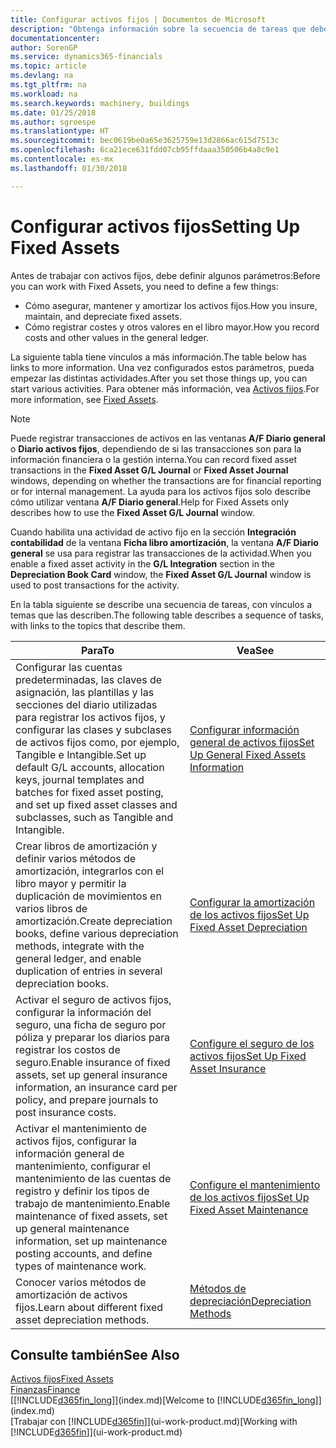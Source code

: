```yaml
---
title: Configurar activos fijos | Documentos de Microsoft
description: "Obtenga información sobre la secuencia de tareas que debe realizar para configurar activos fijos, como maquinaria o edificios."
documentationcenter: 
author: SorenGP
ms.service: dynamics365-financials
ms.topic: article
ms.devlang: na
ms.tgt_pltfrm: na
ms.workload: na
ms.search.keywords: machinery, buildings
ms.date: 01/25/2018
ms.author: sgroespe
ms.translationtype: HT
ms.sourcegitcommit: bec0619be0a65e3625759e13d2866ac615d7513c
ms.openlocfilehash: 6ca21ece631fdd07cb95ffdaaa350506b4a8c9e1
ms.contentlocale: es-mx
ms.lasthandoff: 01/30/2018

---
```

# <a name="setting-up-fixed-assets"></a><span data-ttu-id="153db-103">Configurar activos fijos</span><span class="sxs-lookup"><span data-stu-id="153db-103">Setting Up Fixed Assets</span></span>
<span data-ttu-id="153db-104">Antes de trabajar con activos fijos, debe definir algunos parámetros:</span><span class="sxs-lookup"><span data-stu-id="153db-104">Before you can work with Fixed Assets, you need to define a few things:</span></span>  

* <span data-ttu-id="153db-105">Cómo asegurar, mantener y amortizar los activos fijos.</span><span class="sxs-lookup"><span data-stu-id="153db-105">How you insure, maintain, and depreciate fixed assets.</span></span>  
* <span data-ttu-id="153db-106">Cómo registrar costes y otros valores en el libro mayor.</span><span class="sxs-lookup"><span data-stu-id="153db-106">How you record costs and other values in the general ledger.</span></span>  

<span data-ttu-id="153db-107">La siguiente tabla tiene vínculos a más información.</span><span class="sxs-lookup"><span data-stu-id="153db-107">The table below has links to more information.</span></span> <span data-ttu-id="153db-108">Una vez configurados estos parámetros, pueda empezar las distintas actividades.</span><span class="sxs-lookup"><span data-stu-id="153db-108">After you set those things up, you can start various activities.</span></span> <span data-ttu-id="153db-109">Para obtener más información, vea [Activos fijos](fa-manage.md).</span><span class="sxs-lookup"><span data-stu-id="153db-109">For more information, see [Fixed Assets](fa-manage.md).</span></span>  

> [!NOTE]  
>   <span data-ttu-id="153db-110">Puede registrar transacciones de activos en las ventanas **A/F Diario general** o **Diario activos fijos**, dependiendo de si las transacciones son para la información financiera o la gestión interna.</span><span class="sxs-lookup"><span data-stu-id="153db-110">You can record fixed asset transactions in the **Fixed Asset G/L Journal** or **Fixed Asset Journal** windows, depending on whether the transactions are for financial reporting or for internal management.</span></span> <span data-ttu-id="153db-111">La ayuda para los activos fijos solo describe cómo utilizar ventana **A/F Diario general**.</span><span class="sxs-lookup"><span data-stu-id="153db-111">Help for Fixed Assets only describes how to use the **Fixed Asset G/L Journal** window.</span></span>  

<span data-ttu-id="153db-112">Cuando habilita una actividad de activo fijo en la sección **Integración contabilidad** de la ventana **Ficha libro amortización**, la ventana **A/F Diario general** se usa para registrar las transacciones de la actividad.</span><span class="sxs-lookup"><span data-stu-id="153db-112">When you enable a fixed asset activity in the **G/L Integration** section in the **Depreciation Book Card** window, the **Fixed Asset G/L Journal** window is used to post transactions for the activity.</span></span>

<span data-ttu-id="153db-113">En la tabla siguiente se describe una secuencia de tareas, con vínculos a temas que las describen.</span><span class="sxs-lookup"><span data-stu-id="153db-113">The following table describes a sequence of tasks, with links to the topics that describe them.</span></span>  

| <span data-ttu-id="153db-114">Para</span><span class="sxs-lookup"><span data-stu-id="153db-114">To</span></span> | <span data-ttu-id="153db-115">Vea</span><span class="sxs-lookup"><span data-stu-id="153db-115">See</span></span> |
| --- | --- |
| <span data-ttu-id="153db-116">Configurar las cuentas predeterminadas, las claves de asignación, las plantillas y las secciones del diario utilizadas para registrar los activos fijos, y configurar las clases y subclases de activos fijos como, por ejemplo, Tangible e Intangible.</span><span class="sxs-lookup"><span data-stu-id="153db-116">Set up default G/L accounts, allocation keys, journal templates and batches for fixed asset posting, and set up fixed asset classes and subclasses, such as Tangible and Intangible.</span></span> |[<span data-ttu-id="153db-117">Configurar información general de activos fijos</span><span class="sxs-lookup"><span data-stu-id="153db-117">Set Up General Fixed Assets Information</span></span>](fa-how-setup-general.md) |
| <span data-ttu-id="153db-118">Crear libros de amortización y definir varios métodos de amortización, integrarlos con el libro mayor y permitir la duplicación de movimientos en varios libros de amortización.</span><span class="sxs-lookup"><span data-stu-id="153db-118">Create depreciation books, define various depreciation methods, integrate with the general ledger, and enable duplication of entries in several depreciation books.</span></span> |[<span data-ttu-id="153db-119">Configurar la amortización de los activos fijos</span><span class="sxs-lookup"><span data-stu-id="153db-119">Set Up Fixed Asset Depreciation</span></span>](fa-how-setup-depreciation.md) |
| <span data-ttu-id="153db-120">Activar el seguro de activos fijos, configurar la información del seguro, una ficha de seguro por póliza y preparar los diarios para registrar los costos de seguro.</span><span class="sxs-lookup"><span data-stu-id="153db-120">Enable insurance of fixed assets, set up general insurance information, an insurance card per policy, and prepare journals to post insurance costs.</span></span> |[<span data-ttu-id="153db-121">Configure el seguro de los activos fijos</span><span class="sxs-lookup"><span data-stu-id="153db-121">Set Up Fixed Asset Insurance</span></span>](fa-how-setup-insurance.md) |
| <span data-ttu-id="153db-122">Activar el mantenimiento de activos fijos, configurar la información general de mantenimiento, configurar el mantenimiento de las cuentas de registro y definir los tipos de trabajo de mantenimiento.</span><span class="sxs-lookup"><span data-stu-id="153db-122">Enable maintenance of fixed assets, set up general maintenance information, set up maintenance posting accounts, and define types of maintenance work.</span></span> |[<span data-ttu-id="153db-123">Configure el mantenimiento de los activos fijos</span><span class="sxs-lookup"><span data-stu-id="153db-123">Set Up Fixed Asset Maintenance</span></span>](fa-how-setup-maintenance.md) |
| <span data-ttu-id="153db-124">Conocer varios métodos de amortización de activos fijos.</span><span class="sxs-lookup"><span data-stu-id="153db-124">Learn about different fixed asset depreciation methods.</span></span> |[<span data-ttu-id="153db-125">Métodos de depreciación</span><span class="sxs-lookup"><span data-stu-id="153db-125">Depreciation Methods</span></span>](fa-depreciation-methods.md) |

## <a name="see-also"></a><span data-ttu-id="153db-126">Consulte también</span><span class="sxs-lookup"><span data-stu-id="153db-126">See Also</span></span>
[<span data-ttu-id="153db-127">Activos fijos</span><span class="sxs-lookup"><span data-stu-id="153db-127">Fixed Assets</span></span>](fa-manage.md)  
[<span data-ttu-id="153db-128">Finanzas</span><span class="sxs-lookup"><span data-stu-id="153db-128">Finance</span></span>](finance.md)  
<span data-ttu-id="153db-129">[[!INCLUDE[d365fin_long](includes/d365fin_long_md.md)]](index.md)</span><span class="sxs-lookup"><span data-stu-id="153db-129">[Welcome to [!INCLUDE[d365fin_long](includes/d365fin_long_md.md)]](index.md)</span></span>  
<span data-ttu-id="153db-130">[Trabajar con [!INCLUDE[d365fin](includes/d365fin_md.md)]](ui-work-product.md)</span><span class="sxs-lookup"><span data-stu-id="153db-130">[Working with [!INCLUDE[d365fin](includes/d365fin_md.md)]](ui-work-product.md)</span></span>

